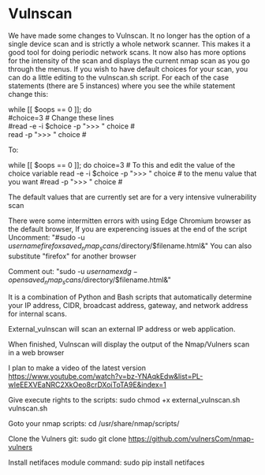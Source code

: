 # Vulnscan

We have made some changes to Vulnscan. It no longer has the option of a single device scan and is strictly a whole network scanner. This makes it a good tool for doing periodic network scans. It now also has more options for the intensity of the scan and displays the current nmap scan as you go through the menus. If you wish to have default choices for your scan, you can do a little editing to the vulnscan.sh script.  For each of the case statements (there are 5 instances) where you see the while statement change this:

while [[ $oops == 0 ]]; do                                                                                                                                         
    #choice=3                               # Change these lines                                                                                                   
    #read -e -i $choice -p ">>> " choice    #                                                                                                                     
    read -p ">>> " choice                   #                                                                                                                     
    
To: 

while [[ $oops == 0 ]]; do
    choice=3                                # To this and edit the value of the choice variable
    read -e -i $choice -p ">>> " choice     # to the menu value that you want
    #read -p ">>> " choice                  #
    
The default values that are currently set are for a very intensive vulnerability scan

There were some intermitten errors with using Edge Chromium browser as the default browser, If you are experencing issues at the end of the script
Uncomment:
"#sudo -u $username firefox saved_nmap_scans/$directory/$filename.html&"  You can also substitute "firefox" for another browser

Comment out: 
"sudo -u $username xdg-open saved_nmap_scans/$directory/$filename.html&"   

It is a combination of Python and Bash scripts that automatically determine your IP address, CIDR, broadcast address, gateway, and network address for internal scans.

External_vulnscan will scan an external IP address or web application.

When finished, Vulnscan will display the output of the Nmap/Vulners scan in a web browser

I plan to make a video of the latest version
https://www.youtube.com/watch?v=bz-YNAqkEdw&list=PL-wIeEEXVEaNRC2XkOeo8crDXoiToTA9E&index=1

Give execute rights to the scripts: 
sudo chmod +x external_vulnscan.sh vulnscan.sh

Goto your nmap scripts: 
cd /usr/share/nmap/scripts/

Clone the Vulners git:
sudo git clone https://github.com/vulnersCom/nmap-vulners

Install netifaces module command: 
sudo pip install netifaces
